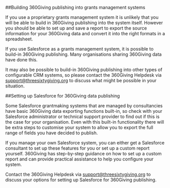 ##Building 360Giving publishing into grants management systems

If you use a proprietary grants management system it is unlikely that you will be able to build in 360Giving publishing into the system itself. However you should be able to set up and save a report to export the source information for your 360Giving data and convert it into the right formats in a spreadsheet.

If you use Salesforce as a grants management system, it is possible to build-in 360Giving publishing. Many organisations sharing 360Giving data have done this.

It may also be possible to build-in 360Giving publishing into other types of configurable CRM systems, so please contact the 360Giving Helpdesk via support@threesixtygiving.org to discuss what might be possible in your situation. 


##Setting up Salesforce for 360Giving data publishing

Some Salesforce grantmaking systems that are managed by consultancies have basic 360Giving data exporting functions built-in, so check with your Salesforce administrator or technical support provider to find out if this is the case for your organisation. Even with this built-in functionality there will be extra steps to customise your system to allow you to export the full range of fields you have decided to publish.

If you manage your own Salesforce system, you can either get a Salesforce consultant to set up these features for you or set up a custom report yourself. 360Giving has step-by-step guidance on how to set up a custom report and can provide practical assistance to help you configure your system. 

Contact the 360Giving Helpdesk via support@threesixtygiving.org to discuss your options for setting up Salesforce for 360Giving publishing.
